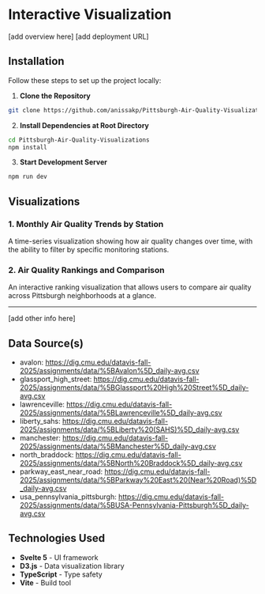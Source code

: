 # Interactive Visualization

[add overview here]
[add deployment URL]


## Installation
Follow these steps to set up the project locally:

1. **Clone the Repository**
```bash
git clone https://github.com/anissakp/Pittsburgh-Air-Quality-Visualizations.git
```

2. **Install Dependencies at Root Directory**
```bash
cd Pittsburgh-Air-Quality-Visualizations
npm install
```

3. **Start Development Server**
```bash
npm run dev
```



## Visualizations

### 1. Monthly Air Quality Trends by Station
A time-series visualization showing how air quality changes over time, with the ability to filter by specific monitoring stations.

### 2. Air Quality Rankings and Comparison
An interactive ranking visualization that allows users to compare air quality across Pittsburgh neighborhoods at a glance.

---

[add other info here]


## Data Source(s)

- avalon: https://dig.cmu.edu/datavis-fall-2025/assignments/data/%5BAvalon%5D_daily-avg.csv
- glassport_high_street: https://dig.cmu.edu/datavis-fall-2025/assignments/data/%5BGlassport%20High%20Street%5D_daily-avg.csv
- lawrenceville: https://dig.cmu.edu/datavis-fall-2025/assignments/data/%5BLawrenceville%5D_daily-avg.csv
- liberty_sahs: https://dig.cmu.edu/datavis-fall-2025/assignments/data/%5BLiberty%20(SAHS)%5D_daily-avg.csv
- manchester: https://dig.cmu.edu/datavis-fall-2025/assignments/data/%5BManchester%5D_daily-avg.csv
- north_braddock: https://dig.cmu.edu/datavis-fall-2025/assignments/data/%5BNorth%20Braddock%5D_daily-avg.csv
- parkway_east_near_road: https://dig.cmu.edu/datavis-fall-2025/assignments/data/%5BParkway%20East%20(Near%20Road)%5D_daily-avg.csv
- usa_pennsylvania_pittsburgh: https://dig.cmu.edu/datavis-fall-2025/assignments/data/%5BUSA-Pennsylvania-Pittsburgh%5D_daily-avg.csv

## Technologies Used
- **Svelte 5** - UI framework
- **D3.js** - Data visualization library
- **TypeScript** - Type safety
- **Vite** - Build tool
